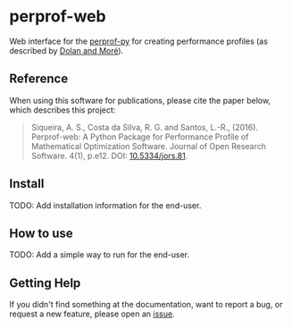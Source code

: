 # perprof-web

<!--
[![Tests](https://github.com/abelsiqueira/perprof-web/actions/workflows/tests.yml/badge.svg)](https://github.com/abelsiqueira/perprof-web/actions/workflows/tests.yml)
[![Lint](https://github.com/abelsiqueira/perprof-web/actions/workflows/lint.yml/badge.svg)](https://github.com/abelsiqueira/perprof-web/actions/workflows/lint.yml)
![PyPI](https://img.shields.io/pypi/v/perprof-web)
[![](https://img.shields.io/badge/docs-latest-blue)](https://abelsiqueira.github.io/perprof-web/latest)
[![](https://img.shields.io/badge/docs-dev-blue)](https://abelsiqueira.github.io/perprof-web/dev)
-->

Web interface for the [perprof-py](https://github.com/abelsiqueira/perprof-py) for creating performance profiles (as described by [Dolan and Moré](http://arxiv.org/abs/cs/0102001)).

## Reference

When using this software for publications, please cite the paper below, which
describes this project:

> Siqueira, A. S., Costa da Silva, R. G. and Santos, L.-R., (2016). Perprof-web: A Python Package for Performance Profile of Mathematical Optimization Software. Journal of Open Research Software. 4(1), p.e12. DOI: [10.5334/jors.81](http://doi.org/10.5334/jors.81).

## Install

TODO: Add installation information for the end-user.

## How to use

TODO: Add a simple way to run for the end-user.

## Getting Help

If you didn't find something at the documentation, want to report a bug, or request a new feature, please open an [issue](https://github.com/abelsiqueira/perprof-web/issues).
